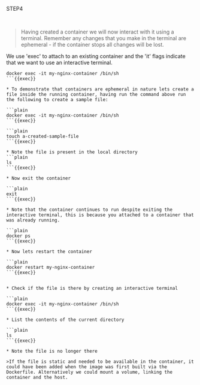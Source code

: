 STEP4

<br>

>Having created a container we will now interact with it using a terminal. Remember any changes that you make in the terminal are ephemeral - if the container stops all changes will be lost.

We use 'exec' to attach to an existing container and the 'it' flags indicate that we want to use an interactive terminal. 

```plain
docker exec -it my-nginx-container /bin/sh
```{{exec}}

* To demonstrate that containers are ephemeral in nature lets create a file inside the running container, having run the command above run the following to create a sample file:

```plain
docker exec -it my-nginx-container /bin/sh
```{{exec}}

```plain
touch a-created-sample-file
```{{exec}}

* Note the file is present in the local directory
```plain
ls
```{{exec}}

* Now exit the container

```plain
exit
```{{exec}}

* Note that the container continues to run despite exiting the interactive terminal, this is because you attached to a container that was already running. 

```plain
docker ps
```{{exec}}

* Now lets restart the container

```plain
docker restart my-nginx-container
```{{exec}}


* Check if the file is there by creating an interactive terminal 

```plain
docker exec -it my-nginx-container /bin/sh
```{{exec}}

* List the contents of the current directory

```plain
ls
```{{exec}}

* Note the file is no longer there

>If the file is static and needed to be available in the container, it could have been added when the image was first built via the Dockerfile. Alternatively we could mount a volume, linking the container and the host.


